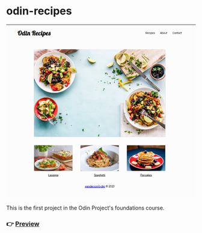 # odin-recipes

![Odin recipes final look](./images/final-look.png "Odin Recipes")

This is the first project in the Odin Project's foundations course.

### 👉 [Preview](https://wandersonrb-dev.github.io/odin-recipes/index.html)